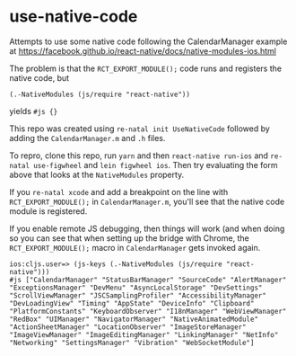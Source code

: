 # use-native-code

Attempts to use some native code following the CalendarManager example at https://facebook.github.io/react-native/docs/native-modules-ios.html

The problem is that the `RCT_EXPORT_MODULE();` code runs and registers the native code, but 

```
(.-NativeModules (js/require "react-native"))
```

yields `#js {}`

This repo was created using `re-natal init UseNativeCode` followed by adding the `CalendarManager.m` and `.h` files.

To repro, clone this repo, run `yarn` and then `react-native run-ios` and `re-natal use-figwheel` and `lein figwheel ios`. Then try evaluating the form above that looks at the `NativeModules` property.

If you `re-natal xcode` and add a breakpoint on the line with `RCT_EXPORT_MODULE();` in `CalendarManager.m`, you'll see that the native code module is registered.

If you enable remote JS debugging, then things will work (and when doing so you can see that when setting up the bridge with Chrome, the `RCT_EXPORT_MODULE();` macro in `CalendarManager` gets invoked again.

```
ios:cljs.user=> (js-keys (.-NativeModules (js/require "react-native")))
#js ["CalendarManager" "StatusBarManager" "SourceCode" "AlertManager" "ExceptionsManager" "DevMenu" "AsyncLocalStorage" "DevSettings" "ScrollViewManager" "JSCSamplingProfiler" "AccessibilityManager" "DevLoadingView" "Timing" "AppState" "DeviceInfo" "Clipboard" "PlatformConstants" "KeyboardObserver" "I18nManager" "WebViewManager" "RedBox" "UIManager" "NavigatorManager" "NativeAnimatedModule" "ActionSheetManager" "LocationObserver" "ImageStoreManager" "ImageViewManager" "ImageEditingManager" "LinkingManager" "NetInfo" "Networking" "SettingsManager" "Vibration" "WebSocketModule"]
```
